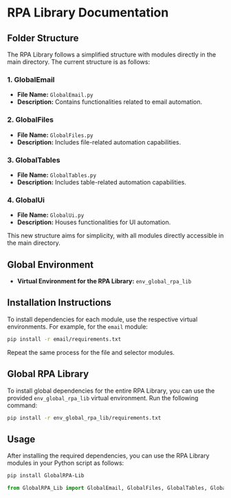 # RPA Library Documentation

## Folder Structure

The RPA Library follows a simplified structure with modules directly in the main directory. The current structure is as follows:

### 1. GlobalEmail

- **File Name:** `GlobalEmail.py`
- **Description:** Contains functionalities related to email automation.

### 2. GlobalFiles

- **File Name:** `GlobalFiles.py`
- **Description:** Includes file-related automation capabilities.

### 3. GlobalTables

- **File Name:** `GlobalTables.py`
- **Description:** Includes table-related automation capabilities.

### 4. GlobalUi

- **File Name:** `GlobalUi.py`
- **Description:** Houses functionalities for UI automation.

This new structure aims for simplicity, with all modules directly accessible in the main directory.

## Global Environment

- **Virtual Environment for the RPA Library:** `env_global_rpa_lib`

## Installation Instructions

To install dependencies for each module, use the respective virtual environments. For example, for the `email` module:

```bash
pip install -r email/requirements.txt
```

Repeat the same process for the file and selector modules.

## Global RPA Library

To install global dependencies for the entire RPA Library, you can use the provided `env_global_rpa_lib` virtual environment. Run the following command:

```bash
pip install -r env_global_rpa_lib/requirements.txt
```

## Usage

After installing the required dependencies, you can use the RPA Library modules in your Python script as follows:
```bash
pip install GlobalRPA-Lib
```

```python
from GlobalRPA_Lib import GlobalEmail, GlobalFiles, GlobalTables, GlobalUi
```